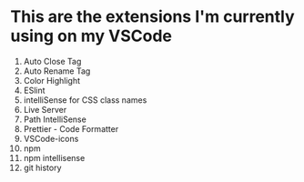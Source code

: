 # This are the extensions I'm currently using on my VSCode 
1. Auto Close Tag
2. Auto Rename Tag
3. Color Highlight
4. ESlint
5. intelliSense for CSS class names
6. Live Server
7. Path IntelliSense
8. Prettier - Code Formatter
9. VSCode-icons
10. npm
11. npm intellisense
12. git history
